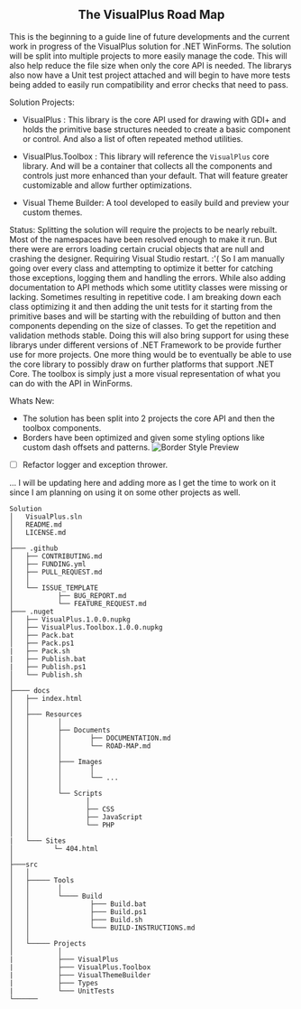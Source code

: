 [comment]: # "Initialize Document Variables"

<a name="top"></a>

<h2 align="Center">
The VisualPlus Road Map
</h2>

This is the beginning to a guide line of future developments and the current work in progress of the VisualPlus solution for .NET WinForms. The solution will be split into multiple projects to more easily manage the code. This will also help reduce the file size when only the core API is needed. The librarys also now have a Unit test project attached and will begin to have more tests being added to easily run compatibility and error checks that need to pass.

Solution Projects:
- VisualPlus : This library is the core API used for drawing with GDI+ and holds the primitive base structures needed to create a basic component or control. And also a list of often repeated method utilities.

- VisualPlus.Toolbox : This library will reference the `VisualPlus` core library. And will be a container that collects all the components and controls just more enhanced than your default. That will feature greater customizable and allow further optimizations.

- Visual Theme Builder: A tool developed to easily build and preview your custom themes.

Status:
Splitting the solution will require the projects to be nearly rebuilt. Most of the namespaces have been resolved enough to make it run. But there were are errors loading certain crucial objects that are null and crashing the designer. Requiring Visual Studio restart. :'( So I am manually going over every class and attempting to optimize it better for catching those exceptions, logging them and handling the errors. While also adding documentation to API methods which some utitlity classes were missing or lacking. Sometimes resulting in repetitive code. I am breaking down each class optimizing it and then adding the unit tests for it starting from the primitive bases and will be starting with the rebuilding of button and then components depending on the size of classes. To get the repetition and validation methods stable. Doing this will also bring support for using these librarys under different versions of .NET Framework to be provide further use for more projects. One more thing would be to eventually be able to use the core library to possibly draw on further platforms that support .NET Core. The toolbox is simply just a more visual representation of what you can do with the API in WinForms.

Whats New:
- The solution has been split into 2 projects the core API and then the toolbox components.
- Borders have been optimized and given some styling options like custom dash offsets and patterns.
![Border Style Preview](https://github.com/DarkByte7/VisualPlus/blob/master/docs/0.JPG?raw=true)
- [ ] Refactor logger and exception thrower.

... I will be updating here and adding more as I get the time to work on it since I am planning on using it on some other projects as well.

```
Solution
│   VisualPlus.sln
│   README.md 
│   LICENSE.md 
│
├─── .github
│   ├── CONTRIBUTING.md
│   ├── FUNDING.yml
│   ├── PULL_REQUEST.md
│   │
│   └── ISSUE_TEMPLATE
│           ├── BUG_REPORT.md
│           └── FEATURE_REQUEST.md
├─── .nuget
│   ├── VisualPlus.1.0.0.nupkg
│   ├── VisualPlus.Toolbox.1.0.0.nupkg
│   ├── Pack.bat
│   ├── Pack.ps1
|   ├── Pack.sh
|   ├── Publish.bat
|   ├── Publish.ps1
│   └── Publish.sh
│
├──── docs
│   ├── index.html
│   │
│   ├─── Resources
│   │       │
│   │       ├── Documents
│   │       │       ├── DOCUMENTATION.md
│   │       │       └── ROAD-MAP.md
│   │       │       
│   │       ├─── Images
│   │       │       │
│   │       │       └── ...
│   │       │
│   │       └── Scripts
│   │              │
│   │              ├── CSS
│   │              ├── JavaScript
│   │              └── PHP
│   │
|   └─── Sites
│          └─ 404.html
│
├───src
│   │
│   ├───── Tools
│   │       │
│   │       └──── Build
│   │               ├─── Build.bat
│   │               ├─── Build.ps1
│   │               ├─── Build.sh
│   │               └─── BUILD-INSTRUCTIONS.md
│   │
│   └───── Projects
│           │
|           ├─── VisualPlus
|           ├─── VisualPlus.Toolbox
|           ├─── VisualThemeBuilder
|           ├─── Types
|           └─── UnitTests
└──────
```
